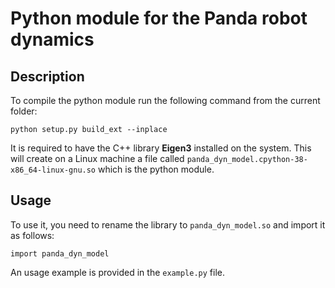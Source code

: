 # Python module for the Panda robot dynamics

## Description
To compile the python module run the following command from the current folder:
```
python setup.py build_ext --inplace
```
It is required to have the C++ library **Eigen3** installed on the system. This will create on a Linux machine a file called `panda_dyn_model.cpython-38-x86_64-linux-gnu.so` which is the python module.

## Usage
To use it, you need to rename the library to `panda_dyn_model.so` and import it as follows:
```
import panda_dyn_model
```
An usage example is provided in the `example.py` file.